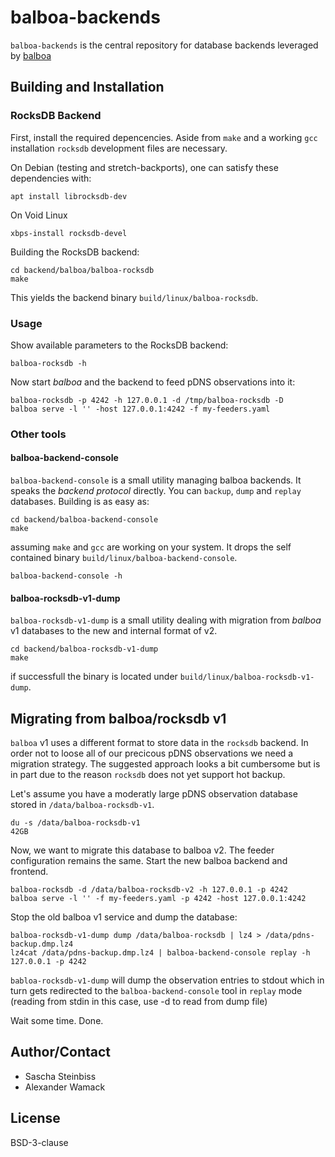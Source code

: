 # balboa-backends

`balboa-backends` is the central repository for database backends leveraged by
[balboa](https://www.github.colm/DCSO/balboa)

## Building and Installation

### RocksDB Backend

First, install the required depencencies. Aside from `make` and a working `gcc`
installation `rocksdb` development files are necessary.

On Debian (testing and stretch-backports), one can satisfy these dependencies
with:

```
apt install librocksdb-dev
```

On Void Linux

```
xbps-install rocksdb-devel
```

Building the RocksDB backend:

```
cd backend/balboa/balboa-rocksdb
make
```

This yields the backend binary `build/linux/balboa-rocksdb`.

### Usage

Show available parameters to the RocksDB backend:

```
balboa-rocksdb -h
```

Now start *balboa* and the backend to feed pDNS observations into it:

```
balboa-rocksdb -p 4242 -h 127.0.0.1 -d /tmp/balboa-rocksdb -D
balboa serve -l '' -host 127.0.0.1:4242 -f my-feeders.yaml
```

### Other tools

#### balboa-backend-console

`balboa-backend-console` is a small utility managing balboa backends. It speaks
the *backend protocol* directly. You can `backup`, `dump` and `replay`
databases. Building is as easy as:

```
cd backend/balboa-backend-console
make
```

assuming `make` and `gcc` are working on your system. It drops the self
contained binary `build/linux/balboa-backend-console`.

```
balboa-backend-console -h
```

#### balboa-rocksdb-v1-dump

`balboa-rocksdb-v1-dump` is a small utility dealing with migration from
*balboa* v1 databases to the new and internal format of v2.

```
cd backend/balboa-rocksdb-v1-dump
make
```

if successfull the binary is located under
`build/linux/balboa-rocksdb-v1-dump`.

## Migrating from balboa/rocksdb v1

`balboa` v1 uses a different format to store data in the `rocksdb` backend. In
order not to loose all of our precicous pDNS observations we need a migration
strategy. The suggested approach looks a bit cumbersome but is in part due to
the reason `rocksdb` does not yet support hot backup.

Let's assume you have a moderatly large pDNS observation database stored in
`/data/balboa-rocksdb-v1`.

```
du -s /data/balboa-rocksdb-v1
42GB
```

Now, we want to migrate this database to balboa v2. The feeder configuration
remains the same. Start the new balboa backend and frontend.

```
balboa-rocksdb -d /data/balboa-rocksdb-v2 -h 127.0.0.1 -p 4242
balboa serve -l '' -f my-feeders.yaml -p 4242 -host 127.0.0.1:4242
```

Stop the old balboa v1 service and dump the database:

```
balboa-rocksdb-v1-dump dump /data/balboa-rocksdb | lz4 > /data/pdns-backup.dmp.lz4
lz4cat /data/pdns-backup.dmp.lz4 | balboa-backend-console replay -h 127.0.0.1 -p 4242
```

`babloa-rocksdb-v1-dump` will dump the observation entries to stdout which in
turn gets redirected to the `balboa-backend-console` tool in `replay` mode
(reading from stdin in this case, use -d <path> to read from dump file)

Wait some time. Done.

## Author/Contact

- Sascha Steinbiss
- Alexander Wamack

## License

BSD-3-clause
